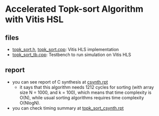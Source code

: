 # Accelerated Topk-sort Algorithm with Vitis HSL

## files
- [topk_sort.h](/topk_sort.h), [topk_sort.cpp](/topk_sort.cpp): Vitis HLS implementation
- [topk_sort_tb.cpp](/topk_sort_tb.cpp): Testbench to run simulation on Vitis HLS

## report
- you can see report of C synthesis at [csynth.rpt](/solution1/syn/report/csynth.rpt)
    - it says that this algorithm needs 1212 cycles for sorting (with array size N = 1000, and k = 100), which means that time complexity is O(N), while usual sorting algorithms requires time complexity O(NlogN).
- you can check timing summary at [topk_sort_csynth.rpt](/solution1/syn/report/topk_sort_csynth.rpt)
